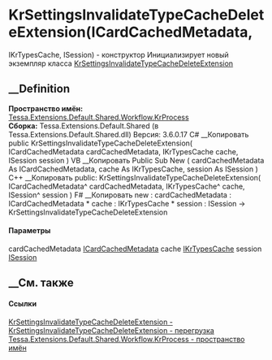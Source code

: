 # KrSettingsInvalidateTypeCacheDeleteExtension(ICardCachedMetadata,
IKrTypesCache, ISession) - конструктор
Инициализирует новый экземпляр класса
[KrSettingsInvalidateTypeCacheDeleteExtension](T_Tessa_Extensions_Default_Shared_Workflow_KrProcess_KrSettingsInvalidateTypeCacheDeleteExtension.htm)
##  __Definition
 **Пространство имён:**
[Tessa.Extensions.Default.Shared.Workflow.KrProcess](N_Tessa_Extensions_Default_Shared_Workflow_KrProcess.htm)  
 **Сборка:** Tessa.Extensions.Default.Shared (в
Tessa.Extensions.Default.Shared.dll) Версия: 3.6.0.17
C# __Копировать
     public KrSettingsInvalidateTypeCacheDeleteExtension(
    	ICardCachedMetadata cardCachedMetadata,
    	IKrTypesCache cache,
    	ISession session
    )
VB __Копировать
     Public Sub New ( 
    	cardCachedMetadata As ICardCachedMetadata,
    	cache As IKrTypesCache,
    	session As ISession
    )
C++ __Копировать
     public:
    KrSettingsInvalidateTypeCacheDeleteExtension(
    	ICardCachedMetadata^ cardCachedMetadata, 
    	IKrTypesCache^ cache, 
    	ISession^ session
    )
F# __Копировать
     new : 
            cardCachedMetadata : ICardCachedMetadata * 
            cache : IKrTypesCache * 
            session : ISession -> KrSettingsInvalidateTypeCacheDeleteExtension
#### Параметры
cardCachedMetadata
[ICardCachedMetadata](T_Tessa_Cards_ICardCachedMetadata.htm)
cache
[IKrTypesCache](T_Tessa_Extensions_Default_Shared_Workflow_KrProcess_IKrTypesCache.htm)
session [ISession](T_Tessa_Platform_Runtime_ISession.htm)
## __См. также
#### Ссылки
[KrSettingsInvalidateTypeCacheDeleteExtension -
](T_Tessa_Extensions_Default_Shared_Workflow_KrProcess_KrSettingsInvalidateTypeCacheDeleteExtension.htm)
[KrSettingsInvalidateTypeCacheDeleteExtension -
перегрузка](Overload_Tessa_Extensions_Default_Shared_Workflow_KrProcess_KrSettingsInvalidateTypeCacheDeleteExtension__ctor.htm)
[Tessa.Extensions.Default.Shared.Workflow.KrProcess - пространство
имён](N_Tessa_Extensions_Default_Shared_Workflow_KrProcess.htm)
